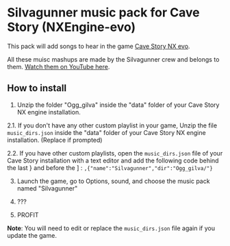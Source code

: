 # SiIvagunner music pack for Cave Story (NXEngine-evo)
This pack will add songs to hear in the game [Cave Story NX evo](https://github.com/nxengine/nxengine-evo).

All these muisc mashups are made by the Silvagunner crew and belongs to them. [Watch them on YouTube here](https://www.youtube.com/watch?v=4RtJVxJ7qH4&list=PLL0CQjrcN8D1vxrcD6Q3bbQtNKw8kdhTt).

## How to install
1. Unzip the folder "Ogg_gilva" inside the "data" folder of your Cave Story NX engine installation.

2.1. If you don't have any other custom playlist in your game, Unzip the file `music_dirs.json` inside the "data" folder of your Cave Story NX engine installation. (Replace if prompted)
   
2.2. If you have other custom playlists, open the `music_dirs.json` file of your Cave Story installation with a text editor and add the following code behind the last } and before the ] : `,{"name":"Silvagunner","dir":"Ogg_gilva/"}`

3. Launch the game, go to Options, sound, and choose the music pack named "Silvagunner"

4. ???

5. PROFIT

**Note**: You will need to edit or replace the `music_dirs.json` file again if you update the game.
